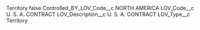 <?xml version="1.0" encoding="UTF-8"?>
<CustomMetadata xmlns="http://soap.sforce.com/2006/04/metadata" xmlns:xsi="http://www.w3.org/2001/XMLSchema-instance" xmlns:xsd="http://www.w3.org/2001/XMLSchema">
    <label>Territory</label>
    <protected>false</protected>
    <values>
        <field>Controlled_BY_LOV_Code__c</field>
        <value xsi:type="xsd:string">NORTH AMERICA</value>
    </values>
    <values>
        <field>LOV_Code__c</field>
        <value xsi:type="xsd:string">U. S. A. CONTRACT</value>
    </values>
    <values>
        <field>LOV_Description__c</field>
        <value xsi:type="xsd:string">U. S. A. CONTRACT</value>
    </values>
    <values>
        <field>LOV_Type__c</field>
        <value xsi:type="xsd:string">Territory</value>
    </values>
</CustomMetadata>
